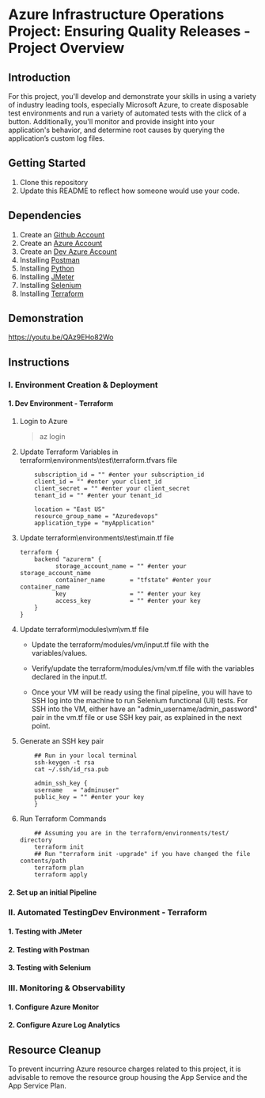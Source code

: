 
# Azure Infrastructure Operations Project: Ensuring Quality Releases - Project Overview

## Introduction
For this project, you'll develop and demonstrate your skills in using a variety of industry leading tools, especially Microsoft Azure, to create disposable test environments and run a variety of automated tests with the click of a button. Additionally, you'll monitor and provide insight into your application's behavior, and determine root causes by querying the application’s custom log files.

## Getting Started
1. Clone this repository
2. Update this README to reflect how someone would use your code.

## Dependencies
1. Create an [Github Account](https://github.com)
2. Create an [Azure Account](https://portal.azure.com)
3. Create an [Dev Azure Account](https://dev.azure.com)
4. Installing [Postman](https://www.postman.com)
5. Installing [Python](https://www.python.org)
6. Installing [JMeter](https://jmeter.apache.org/download_jmeter.cgi)
7. Installing [Selenium](https://pypi.org/project/selenium/)
8. Installing [Terraform](https://www.terraform.io/downloads.html)

## Demonstration

https://youtu.be/QAz9EHo82Wo

## Instructions

### I. Environment Creation & Deployment
#### 1. Dev Environment - Terraform
1. Login to Azure
   > az login
2. Update Terraform Variables in terraform\environments\test\terraform.tfvars file
    ```
        subscription_id = "" #enter your subscription_id
        client_id = "" #enter your client_id
        client_secret = "" #enter your client_secret
        tenant_id = "" #enter your tenant_id
    ```

    ```
        location = "East US"
        resource_group_name = "Azuredevops"
        application_type = "myApplication"
    ```
3. Update terraform\environments\test\main.tf file
    ```
    terraform {
        backend "azurerm" {
              storage_account_name = "" #enter your storage_account_name
              container_name       = "tfstate" #enter your container_name
              key                  = "" #enter your key
              access_key           = "" #enter your key
        }
	}
    ```
4. Update terraform\modules\vm\vm.tf file
    - Update the terraform/modules/vm/input.tf file with the variables/values.

    - Verify/update the terraform/modules/vm/vm.tf file with the variables declared in the input.tf.

    - Once your VM will be ready using the final pipeline, you will have to SSH log into the machine to run Selenium functional (UI) tests. For SSH into the VM, either have an "admin_username/admin_password" pair in the vm.tf file or use SSH key pair, as explained in the next point.

5. Generate an SSH key pair
    ```
        ## Run in your local terminal
        ssh-keygen -t rsa
        cat ~/.ssh/id_rsa.pub
    ```
    ```
        admin_ssh_key {
        username   = "adminuser"
        public_key = "" #enter your key
        }
    ```
6. Run Terraform Commands
    ```
        ## Assuming you are in the terraform/environments/test/ directory
        terraform init
        ## Run "terraform init -upgrade" if you have changed the file contents/path
        terraform plan
        terraform apply
    ```
#### 2. Set up an initial Pipeline

### II. Automated TestingDev Environment - Terraform
#### 1. Testing with JMeter
#### 2. Testing with Postman
#### 3. Testing with Selenium

### III. Monitoring & Observability
#### 1. Configure Azure Monitor
#### 2. Configure Azure Log Analytics

## Resource Cleanup
To prevent incurring Azure resource charges related to this project, it is advisable to remove the resource group housing the App Service and the App Service Plan.